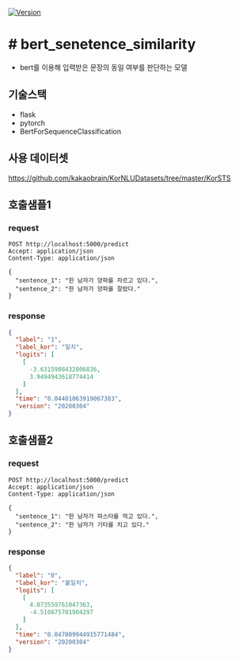 [![Version](https://img.shields.io/badge/version-v1.0.0--SNAPSHOT-1abc9c.svg)](README.md)

# # bert_senetence_similarity
+ bert를 이용해 입력받은 문장의 동일 여부를 판단하는 모델

## 기술스택
+ flask
+ pytorch
+ BertForSequenceClassification

## 사용 데이터셋 
https://github.com/kakaobrain/KorNLUDatasets/tree/master/KorSTS

## 호출샘플1
### request
```
POST http://localhost:5000/predict
Accept: application/json
Content-Type: application/json

{
  "sentence_1": "한 남자가 양파를 자르고 있다.",
  "sentence_2": "한 남자가 양파를 잘랐다."
}
```
### response
```json
{
  "label": "1",
  "label_kor": "일치",
  "logits": [
    [
      -3.6315908432006836,
      3.9494943618774414
    ]
  ],
  "time": "0.04401063919067383",
  "version": "20200304"
}

```
## 호출샘플2
### request
```
POST http://localhost:5000/predict
Accept: application/json
Content-Type: application/json

{
  "sentence_1": "한 남자가 파스타를 먹고 있다.",
  "sentence_2": "한 남자가 기타를 치고 있다."
}
```
### response
```json
{
  "label": "0",
  "label_kor": "불일치",
  "logits": [
    [
      4.073559761047363,
      -4.510875701904297
    ]
  ],
  "time": "0.047009944915771484",
  "version": "20200304"
}
```